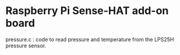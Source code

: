 # Raspberry Pi Sense-HAT add-on board

pressure.c  : code to read pressure and temperature from the LPS25H pressure sensor.

